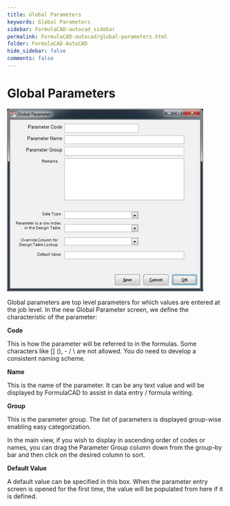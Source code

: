 ```yaml
---
title: Global Parameters
keywords: Global Parameters
sidebar: FormulaCAD-autocad_sidebar
permalink: FormulaCAD-autocad/global-parameters.html
folder: FormulaCAD-AutoCAD
hide_sidebar: false
comments: false
---
```

# Global Parameters

![](/images/global-parameters.jpg)

Global parameters are top level parameters for which values are entered at the job level. In the new Global Parameter screen, we define the characteristic of the parameter:

**Code**

This is how the parameter will be referred to in the formulas. Some characters like [] (), - / \ are not allowed. You do need to develop a consistent naming scheme.

**Name**

This is the name of the parameter. It can be any text value and will be displayed by FormulaCAD to assist in data entry / formula writing.

**Group**

This is the parameter group. The list of parameters is displayed group-wise enabling easy categorization.

In the main view, if you wish to display in ascending order of codes or names, you can drag the Parameter Group column down from the group-by bar and then click on the desired column to sort.

**Default Value**

A default value can be specified in this box. When the parameter entry screen is opened for the first time, the value will be populated from here if it is defined.


